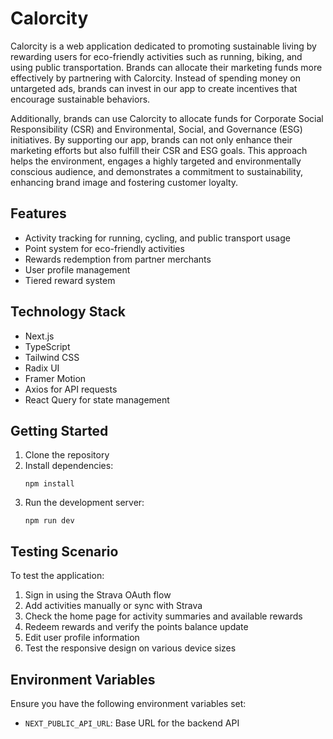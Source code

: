 # Calorcity

Calorcity is a web application dedicated to promoting sustainable living by rewarding users for eco-friendly activities such as running, biking, and using public transportation. Brands can allocate their marketing funds more effectively by partnering with Calorcity. Instead of spending money on untargeted ads, brands can invest in our app to create incentives that encourage sustainable behaviors.

Additionally, brands can use Calorcity to allocate funds for Corporate Social Responsibility (CSR) and Environmental, Social, and Governance (ESG) initiatives. By supporting our app, brands can not only enhance their marketing efforts but also fulfill their CSR and ESG goals. This approach helps the environment, engages a highly targeted and environmentally conscious audience, and demonstrates a commitment to sustainability, enhancing brand image and fostering customer loyalty.

## Features

- Activity tracking for running, cycling, and public transport usage
- Point system for eco-friendly activities
- Rewards redemption from partner merchants
- User profile management
- Tiered reward system

## Technology Stack

- Next.js
- TypeScript
- Tailwind CSS
- Radix UI
- Framer Motion
- Axios for API requests
- React Query for state management

## Getting Started

1. Clone the repository
2. Install dependencies:
   ```
   npm install
   ```
3. Run the development server:
   ```
   npm run dev
   ```

## Testing Scenario

To test the application:

1. Sign in using the Strava OAuth flow
2. Add activities manually or sync with Strava
3. Check the home page for activity summaries and available rewards
4. Redeem rewards and verify the points balance update
5. Edit user profile information
6. Test the responsive design on various device sizes

## Environment Variables

Ensure you have the following environment variables set:

- `NEXT_PUBLIC_API_URL`: Base URL for the backend API
